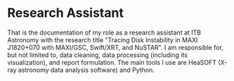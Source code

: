 # Research Assistant

That is the documentation of my role as a research assistant at ITB Astronomy with the research title "Tracing Disk Instability in MAXI J1820+070 with MAXI/GSC, Swift/XRT, and NuSTAR". I am responsible for, but not limited to, data cleaning, data processing (including its visualization), and report formulation. The main tools I use are HeaSOFT (X-ray astronomy data analysis software) and Python.
